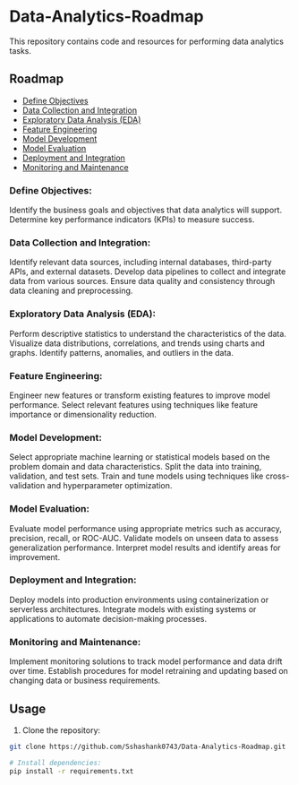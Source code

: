 # Data-Analytics-Roadmap

This repository contains code and resources for performing data analytics tasks.

## Roadmap

- [Define Objectives](#define-objectives)
- [Data Collection and Integration](#data-collection-and-integration)
- [Exploratory Data Analysis (EDA)](#exploratory-data-analysis-eda)
- [Feature Engineering](#feature-engineering)
- [Model Development](#model-development)
- [Model Evaluation](#model-evaluation)
- [Deployment and Integration](#deployment-and-integration)
- [Monitoring and Maintenance](#monitoring-and-maintenance)


### Define Objectives:
Identify the business goals and objectives that data analytics will support.
Determine key performance indicators (KPIs) to measure success.


### Data Collection and Integration:
Identify relevant data sources, including internal databases, third-party APIs, and external datasets.
Develop data pipelines to collect and integrate data from various sources.
Ensure data quality and consistency through data cleaning and preprocessing.


### Exploratory Data Analysis (EDA):

Perform descriptive statistics to understand the characteristics of the data.
Visualize data distributions, correlations, and trends using charts and graphs.
Identify patterns, anomalies, and outliers in the data.


### Feature Engineering:

Engineer new features or transform existing features to improve model performance.
Select relevant features using techniques like feature importance or dimensionality reduction.


### Model Development:

Select appropriate machine learning or statistical models based on the problem domain and data characteristics.
Split the data into training, validation, and test sets.
Train and tune models using techniques like cross-validation and hyperparameter optimization.


### Model Evaluation:

Evaluate model performance using appropriate metrics such as accuracy, precision, recall, or ROC-AUC.
Validate models on unseen data to assess generalization performance.
Interpret model results and identify areas for improvement.


### Deployment and Integration:

Deploy models into production environments using containerization or serverless architectures.
Integrate models with existing systems or applications to automate decision-making processes.


### Monitoring and Maintenance:

Implement monitoring solutions to track model performance and data drift over time.
Establish procedures for model retraining and updating based on changing data or business requirements.


## Usage

1. Clone the repository:

```bash
git clone https://github.com/Sshashank0743/Data-Analytics-Roadmap.git

# Install dependencies:
pip install -r requirements.txt



